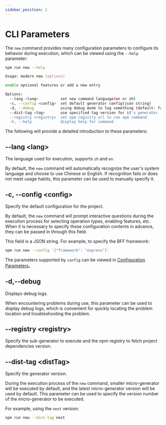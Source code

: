 ```yaml
---
sidebar_position: 2
---
```


# CLI Parameters

The `new` command provides many configuration parameters to configure its behavior during execution, which can be viewed using the `--help` parameter:

```bash
npm run new --help

Usage: modern new [options]

enable optional features or add a new entry

Options:
  --lang <lang>          set new command language(en or zh)
  -c, --config <config>  set default generator config(json string)
  -d, --debug            using debug mode to log something (default: false)
  --dist-tag <tag>       use specified tag version for it's generator
  --registry <registry>  set npm registry url to run npm command
  -h, --help             display help for command
```

The following will provide a detailed introduction to these parameters:

## --lang \<lang>

The language used for execution, supports `zh` and `en`.

By default, the `new` command will automatically recognize the user's system language and choose to use Chinese or English. If recognition fails or does not meet usage habits, this parameter can be used to manually specify it.

## -c, --config \<config>

Specify the default configuration for the project.

By default, the `new` command will prompt interactive questions during the execution process for selecting operation types, enabling features, etc. When it is necessary to specify these configuration contents in advance, they can be passed in through this field.

This field is a JSON string. For example, to specify the BFF framework:

```bash
npm run new --config '{"framework": "express"}'
```

The parameters supported by `config` can be viewed in [Configuration Parameters](/guides/topic-detail/generator/new/config.html)。

## -d,--debug

Displays debug logs.

When encountering problems during use, this parameter can be used to display debug logs, which is convenient for quickly locating the problem location and troubleshooting the problem.

## --registry \<registry>

Specify the sub-generator to execute and the npm registry to fetch project dependencies version.

## --dist-tag \<distTag>

Specify the generator version.

During the execution process of the `new` command, smaller micro-generator will be executed by default, and the latest micro-generator version will be used by default. This parameter can be used to specify the version number of the micro-generator to be executed.

For example, using the `next` version:

```bash
npm run new --dist-tag next
```
